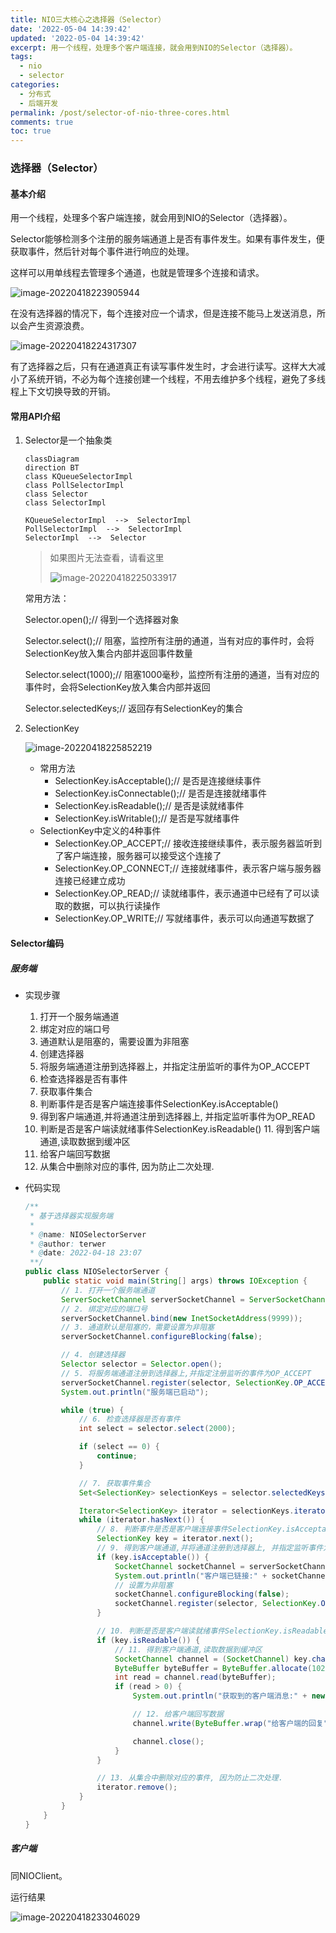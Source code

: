 ```yaml
---
title: NIO三大核心之选择器（Selector）
date: '2022-05-04 14:39:42'
updated: '2022-05-04 14:39:42'
excerpt: 用一个线程，处理多个客户端连接，就会用到NIO的Selector（选择器）。
tags:
  - nio
  - selector
categories:
  - 分布式
  - 后端开发
permalink: /post/selector-of-nio-three-cores.html
comments: true
toc: true
---
```

### 选择器（Selector）

#### 基本介绍

用一个线程，处理多个客户端连接，就会用到NIO的Selector（选择器）。

Selector能够检测多个注册的服务端通道上是否有事件发生。如果有事件发生，便获取事件，然后针对每个事件进行响应的处理。

这样可以用单线程去管理多个通道，也就是管理多个连接和请求。

![image-20220418223905944](https://img1.terwer.space/image-20220418223905944.png)

在没有选择器的情况下，每个连接对应一个请求，但是连接不能马上发送消息，所以会产生资源浪费。

![image-20220418224317307](https://img1.terwer.space/image-20220418224317307.png)

有了选择器之后，只有在通道真正有读写事件发生时，才会进行读写。这样大大减小了系统开销，不必为每个连接创建一个线程，不用去维护多个线程，避免了多线程上下文切换导致的开销。

#### 常用API介绍

1. Selector是一个抽象类

   ```mermaid
   classDiagram
   direction BT
   class KQueueSelectorImpl
   class PollSelectorImpl
   class Selector
   class SelectorImpl
   
   KQueueSelectorImpl  -->  SelectorImpl 
   PollSelectorImpl  -->  SelectorImpl 
   SelectorImpl  -->  Selector 
   ```

   > 如果图片无法查看，请看这里
   >
   > ![image-20220418225033917](https://img1.terwer.space/image-20220418225033917.png)

   常用方法：

   Selector.open();// 得到一个选择器对象

   Selector.select();// 阻塞，监控所有注册的通道，当有对应的事件时，会将SelectionKey放入集合内部并返回事件数量

   Selector.select(1000);// 阻塞1000毫秒，监控所有注册的通道，当有对应的事件时，会将SelectionKey放入集合内部并返回

   Selector.selectedKeys;// 返回存有SelectionKey的集合

2. SelectionKey

   ![image-20220418225852219](https://img1.terwer.space/image-20220418225852219.png)

   - 常用方法
     - SelectionKey.isAcceptable();// 是否是连接继续事件
     - SelectionKey.isConnectable();// 是否是连接就绪事件
     - SelectionKey.isReadable();// 是否是读就绪事件
     - SelectionKey.isWritable();// 是否是写就绪事件
   - SelectionKey中定义的4种事件
     - SelectionKey.OP_ACCEPT;// 接收连接继续事件，表示服务器监听到了客户端连接，服务器可以接受这个连接了
     - SelectionKey.OP_CONNECT;// 连接就绪事件，表示客户端与服务器连接已经建立成功
     - SelectionKey.OP_READ;// 读就绪事件，表示通道中已经有了可以读取的数据，可以执行读操作
     - SelectionKey.OP_WRITE;// 写就绪事件，表示可以向通道写数据了

#### Selector编码

##### 服务端

- 实现步骤

  1. 打开一个服务端通道
  2. 绑定对应的端口号
  3. 通道默认是阻塞的，需要设置为非阻塞
  4. 创建选择器
  5. 将服务端通道注册到选择器上，并指定注册监听的事件为OP_ACCEPT
  6. 检查选择器是否有事件
  7. 获取事件集合
  8. 判断事件是否是客户端连接事件SelectionKey.isAcceptable()
  9. 得到客户端通道,并将通道注册到选择器上, 并指定监听事件为OP_READ
  10. 判断是否是客户端读就绪事件SelectionKey.isReadable() 11. 得到客户端通道,读取数据到缓冲区
  11. 给客户端回写数据
  12. 从集合中删除对应的事件, 因为防止二次处理.

- 代码实现

  ```java
  /**
   * 基于选择器实现服务端
   *
   * @name: NIOSelectorServer
   * @author: terwer
   * @date: 2022-04-18 23:07
   **/
  public class NIOSelectorServer {
      public static void main(String[] args) throws IOException {
          // 1. 打开一个服务端通道
          ServerSocketChannel serverSocketChannel = ServerSocketChannel.open();
          // 2. 绑定对应的端口号
          serverSocketChannel.bind(new InetSocketAddress(9999));
          // 3. 通道默认是阻塞的，需要设置为非阻塞
          serverSocketChannel.configureBlocking(false);
  
          // 4. 创建选择器
          Selector selector = Selector.open();
          // 5. 将服务端通道注册到选择器上,并指定注册监听的事件为OP_ACCEPT
          serverSocketChannel.register(selector, SelectionKey.OP_ACCEPT);
          System.out.println("服务端已启动");
  
          while (true) {
              // 6. 检查选择器是否有事件
              int select = selector.select(2000);
  
              if (select == 0) {
                  continue;
              }
  
              // 7. 获取事件集合
              Set<SelectionKey> selectionKeys = selector.selectedKeys();
  
              Iterator<SelectionKey> iterator = selectionKeys.iterator();
              while (iterator.hasNext()) {
                  // 8. 判断事件是否是客户端连接事件SelectionKey.isAcceptable()
                  SelectionKey key = iterator.next();
                  // 9. 得到客户端通道,并将通道注册到选择器上, 并指定监听事件为OP_READ
                  if (key.isAcceptable()) {
                      SocketChannel socketChannel = serverSocketChannel.accept();
                      System.out.println("客户端已链接:" + socketChannel);
                      // 设置为非阻塞
                      socketChannel.configureBlocking(false);
                      socketChannel.register(selector, SelectionKey.OP_READ);
                  }
  
                  // 10. 判断是否是客户端读就绪事件SelectionKey.isReadable()
                  if (key.isReadable()) {
                      // 11. 得到客户端通道,读取数据到缓冲区
                      SocketChannel channel = (SocketChannel) key.channel();
                      ByteBuffer byteBuffer = ByteBuffer.allocate(1024);
                      int read = channel.read(byteBuffer);
                      if (read > 0) {
                          System.out.println("获取到的客户端消息:" + new String(byteBuffer.array(), 0, read));
  
                          // 12. 给客户端回写数据
                          channel.write(ByteBuffer.wrap("给客户端的回复".getBytes(StandardCharsets.UTF_8)));
  
                          channel.close();
                      }
                  }
  
                  // 13. 从集合中删除对应的事件, 因为防止二次处理.
                  iterator.remove();
              }
          }
      }
  }
  ```

##### 客户端

同NIOClient。

运行结果

![image-20220418233046029](https://img1.terwer.space/image-20220418233046029.png)